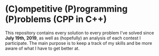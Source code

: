 # (C)ompetitive (P)rogramming (P)roblems (CPP in C++)

This repository contains every solution to every problem I've solved since **July 19th, 2019**, as well as (hopefully) an analysis of each contest I participate. The main purpose is to keep a track of my skills and be more aware of what I have to get better at. 


